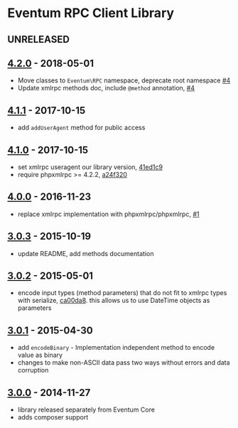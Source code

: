 # Eventum RPC Client Library

## UNRELEASED

## [4.2.0] - 2018-05-01

- Move classes to `Eventum\RPC` namespace, deprecate root namespace [#4]
- Update xmlrpc methods doc, include `@method` annotation, [#4]

[4.2.0]: https://github.com/eventum/rpc/compare/v4.1.1...v4.2.0
[#4]: https://github.com/eventum/rpc/pull/4

## [4.1.1] - 2017-10-15

- add `addUserAgent` method for public access

[4.1.1]: https://github.com/eventum/rpc/compare/v4.1.0...v4.1.1

## [4.1.0] - 2017-10-15

- set xmlrpc useragent our library version, [41ed1c9]
- require phpxmlrpc >= 4.2.2, [a24f320]

[4.1.0]: https://github.com/eventum/rpc/compare/v4.0.0...v4.1.0
[41ed1c9]: https://github.com/eventum/rpc/commit/41ed1c9
[a24f320]: https://github.com/eventum/rpc/commit/a24f320

## [4.0.0] - 2016-11-23

- replace xmlrpc implementation with phpxmlrpc/phpxmlrpc, [#1]

[4.0.0]: https://github.com/eventum/rpc/compare/v3.0.3...v4.0.0
[#1]: https://github.com/eventum/rpc/pull/1

## [3.0.3] - 2015-10-19

- update README, add methods documentation

[3.0.3]: https://github.com/eventum/rpc/compare/v3.0.2...v3.0.3

## [3.0.2] - 2015-05-01

- encode input types (method parameters) that do not fit to xmlrpc types with serialize, [ca00da8].
  this allows us to use DateTime objects as parameters

[3.0.2]: https://github.com/eventum/rpc/compare/v3.0.1...v3.0.2
[ca00da8]: https://github.com/eventum/rpc/commit/ca00da8

## [3.0.1] - 2015-04-30

- add `encodeBinary` - Implementation independent method to encode value as binary
- changes to make non-ASCII data pass two ways without errors and data corruption

[3.0.1]: https://github.com/eventum/rpc/compare/v3.0.0...v3.0.1

## [3.0.0] - 2014-11-27

- library released separately from Eventum Core
- adds composer support

[3.0.0]: https://github.com/eventum/rpc/commits/v3.0.0
